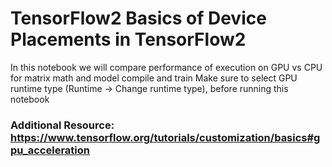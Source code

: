 
# TensorFlow2 Basics of Device Placements in TensorFlow2

In this notebook we will compare performance of execution on GPU vs CPU for matrix math and model compile and train
Make sure to select GPU runtime type (Runtime -> Change runtime type), before running this notebook

### Additional Resource: https://www.tensorflow.org/tutorials/customization/basics#gpu_acceleration
